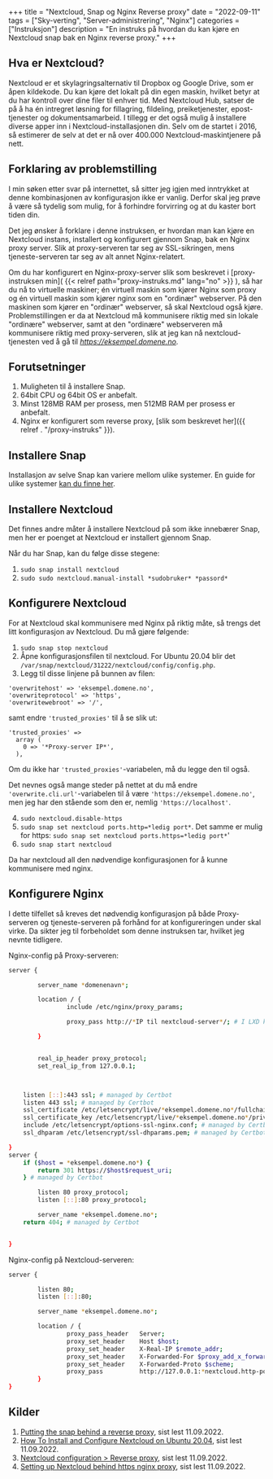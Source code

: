 +++
title = "Nextcloud, Snap og Nginx Reverse proxy"
date = "2022-09-11"
tags = ["Sky-verting", "Server-administrering", "Nginx"]
categories = ["Instruksjon"]
description = "En instruks på hvordan du kan kjøre en Nextcloud snap bak en Nginx reverse proxy."
+++

## Hva er Nextcloud? 

Nextcloud er et skylagringsalternativ til Dropbox og Google Drive, som er åpen kildekode. Du kan kjøre det lokalt på din egen maskin, 
hvilket betyr at du har kontroll over dine filer til enhver tid. Med Nextcloud Hub, satser de på å ha én intregret løsning for fillagring,
fildeling, preiketjenester, epost-tjenester og dokumentsamarbeid. I tillegg er det også mulig å installere diverse apper inn i 
Nextcloud-installasjonen din. Selv om de startet i 2016, så estimerer de selv at det er nå over 400.000 Nextcloud-maskintjenere på nett. 

## Forklaring av problemstilling

I min søken etter svar på internettet, så sitter jeg igjen med inntrykket at denne kombinasjonen av konfigurasjon ikke er vanlig.
Derfor skal jeg prøve å være så tydelig som mulig, for å forhindre forvirring og at du kaster bort tiden din.

Det jeg ønsker å forklare i denne instruksen, er hvordan man kan kjøre en Nextcloud instans, installert og konfigurert gjennom Snap,
bak en Nginx proxy server. Slik at proxy-serveren tar seg av SSL-sikringen, mens tjeneste-serveren tar seg av alt annet Nginx-relatert.

Om du har konfigurert en Nginx-proxy-server slik som beskrevet i [proxy-instruksen min]( {{< relref path="proxy-instruks.md" lang="no" >}} ), så har du nå to virtuelle maskiner; 
én virtuell maskin som kjører Nginx som proxy og én virtuell maskin som kjører nginx som en "ordinær" webserver. På den maskinen som kjører en 
"ordinær" webserver, så skal Nextcloud også kjøre. Problemstillingen er da at Nextcloud må kommunisere riktig med sin lokale "ordinære" webserver,
samt at den "ordinære" webserveren må kommunisere riktig med proxy-serveren, slik at jeg kan nå nextcloud-tjenesten ved å gå til 
*https://eksempel.domene.no*. 

## Forutsetninger

1. Muligheten til å installere Snap.
2. 64bit CPU og 64bit OS er anbefalt.
3. Minst 128MB RAM per prosess, men 512MB RAM per prosess er anbefalt.
4. Nginx er konfigurert som reverse proxy, [slik som beskrevet her]({{ relref . "/proxy-instruks" }}).

## Installere Snap

Installasjon av selve Snap kan variere mellom ulike systemer. En guide for ulike systemer [kan du finne her](https://snapcraft.io/docs/installing-snapd).

## Installere Nextcloud

Det finnes andre måter å installere Nextcloud på som ikke innebærer Snap, men her er poenget at Nextcloud er installert gjennom Snap.

Når du har Snap, kan du følge disse stegene:

1. `sudo snap install nextcloud`
2. `sudo sudo nextcloud.manual-install *sudobruker* *passord*`

## Konfigurere Nextcloud

For at Nextcloud skal kommunisere med Nginx på riktig måte, så trengs det litt konfigurasjon av Nextcloud. Du må gjøre følgende:

1. `sudo snap stop nextcloud`
2. Åpne konfigurasjonsfilen til nextcloud. For Ubuntu 20.04 blir det `/var/snap/nextcloud/31222/nextcloud/config/config.php`.
3. Legg til disse linjene på bunnen av filen:

```
'overwritehost' => 'eksempel.domene.no',
'overwriteprotocol' => 'https',
'overwritewebroot' => '/',
```

samt endre `'trusted_proxies'` til å se slik ut:

```
'trusted_proxies' =>
  array (
    0 => '*Proxy-server IP*',
  ),
```

Om du ikke har `'trusted_proxies'`-variabelen, må du legge den til også.

Det nevnes også mange steder på nettet at du må endre `'overwrite.cli.url'`-variabelen til å være `'https://eksempel.domene.no'`,
men jeg har den stående som den er, nemlig `'https://localhost'`.

4. `sudo nextcloud.disable-https`
5. `sudo snap set nextcloud ports.http=*ledig port*`. Det samme er mulig for https: `sudo snap set nextcloud ports.https=*ledig port*`'
6. `sudo snap start nextcloud`

Da har nextcloud all den nødvendige konfigurasjonen for å kunne kommunisere med nginx.

## Konfigurere Nginx

I dette tilfellet så kreves det nødvendig konfigurasjon på både Proxy-serveren og tjeneste-serveren på forhånd for at konfigureringen under skal virke.
Da sikter jeg til forbeholdet som denne instruksen tar, hvilket jeg nevnte tidligere.

Nginx-config på Proxy-serveren:

```bash
server {

        server_name *domenenavn*;

        location / {
                include /etc/nginx/proxy_params;

                proxy_pass http://*IP til nextcloud-server*/; # I LXD kan du også bare skrive *container-navn*.lxd

        }


        real_ip_header proxy_protocol;
        set_real_ip_from 127.0.0.1;



    listen [::]:443 ssl; # managed by Certbot
    listen 443 ssl; # managed by Certbot
    ssl_certificate /etc/letsencrypt/live/*eksempel.domene.no*/fullchain.pem; # managed by Certbot
    ssl_certificate_key /etc/letsencrypt/live/*eksempel.domene.no*/privkey.pem; # managed by Certbot
    include /etc/letsencrypt/options-ssl-nginx.conf; # managed by Certbot
    ssl_dhparam /etc/letsencrypt/ssl-dhparams.pem; # managed by Certbot

}
server {
    if ($host = *eksempel.domene.no*) {
        return 301 https://$host$request_uri;
    } # managed by Certbot

        listen 80 proxy_protocol;
        listen [::]:80 proxy_protocol;

        server_name *eksempel.domene.no*;
    return 404; # managed by Certbot


}
```

Nginx-config på Nextcloud-serveren:

```bash
server {

        listen 80;
        listen [::]:80;

        server_name *eksempel.domene.no*;

        location / {
                proxy_pass_header   Server;
                proxy_set_header    Host $host;
                proxy_set_header    X-Real-IP $remote_addr;
                proxy_set_header    X-Forwarded-For $proxy_add_x_forwarded_for;
                proxy_set_header    X-Forwarded-Proto $scheme;
                proxy_pass          http://127.0.0.1:*nextcloud.http-port*;
        }
}
```

## Kilder

1. [Putting the snap behind a reverse proxy](https://github.com/nextcloud-snap/nextcloud-snap/wiki/Putting-the-snap-behind-a-reverse-proxy), sist lest 11.09.2022.
2. [How To Install and Configure Nextcloud on Ubuntu 20.04](https://www.digitalocean.com/community/tutorials/how-to-install-and-configure-nextcloud-on-ubuntu-20-04), sist lest 11.09.2022.
3. [Nextcloud configuration > Reverse proxy](https://docs.nextcloud.com/server/latest/admin_manual/configuration_server/reverse_proxy_configuration.html), sist lest 11.09.2022.
4. [Setting up Nextcloud behind https nginx proxy](https://www.vanwerkhoven.org/blog/2021/setting-up-nextcloud-behind-https-nginx-proxy/), sist lest 11.09.2022.
